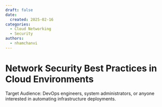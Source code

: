 ```yaml
---
draft: false
date:
  created: 2025-02-16
categories:
  - Cloud Networking
  - Security
authors:
  - nhamchanvi
---
```


# Network Security Best Practices in Cloud Environments

Target Audience: DevOps engineers, system administrators, or anyone interested in automating infrastructure deployments.

<!-- more -->


